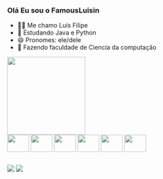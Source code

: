 ### Olá Eu sou o FamousLuisin

- 🧑‍🦱 Me chamo Luís Filipe
- 🌱 Estudando Java e Python
- 😄 Pronomes: ele/dele
- 📖 Fazendo faculdade de Ciencia da computação

<div>
  <a>
    <img height="180em" src="https://github-readme-stats.vercel.app/api/top-langs/?username=FamousLuisin&theme=radical&size_weight=0.5&count_weight=0.5&hide=jupyter%20notebook&layout=compact&langs_count=5">
  </a>
</div>

<div>
  <img align="center" height="40" width="50" src="https://cdn.jsdelivr.net/gh/devicons/devicon@latest/icons/anaconda/anaconda-original.svg" />
  <img align="center" height="40" width="50" src="https://cdn.jsdelivr.net/gh/devicons/devicon@latest/icons/python/python-original.svg" />
  <img align="center" height="40" width="50" src="https://cdn.jsdelivr.net/gh/devicons/devicon@latest/icons/java/java-original.svg" />
  <img align="center" height="40" width="50" src="https://cdn.jsdelivr.net/gh/devicons/devicon@latest/icons/html5/html5-original.svg" />
  <img align="center" height="40" width="50" src="https://cdn.jsdelivr.net/gh/devicons/devicon@latest/icons/css3/css3-original.svg" />
  <img align="center" height="40" width="50" src="https://cdn.jsdelivr.net/gh/devicons/devicon@latest/icons/javascript/javascript-original.svg" />
</div>

##

<div>
  <a href="https://www.linkedin.com/in/luis-filipe-melo-de-miranda-291a90241/" target="_blank"><img src="https://img.shields.io/badge/LinkedIn-0077B5?style=for-the-badge&logo=linkedin&logoColor=white"></a>
  <a href="mailto:lufizinmelo@gmail.com" target="_blank"><img src="https://img.shields.io/badge/Gmail-D14836?style=for-the-badge&logo=gmail&logoColor=white"></a>
 
</div>
